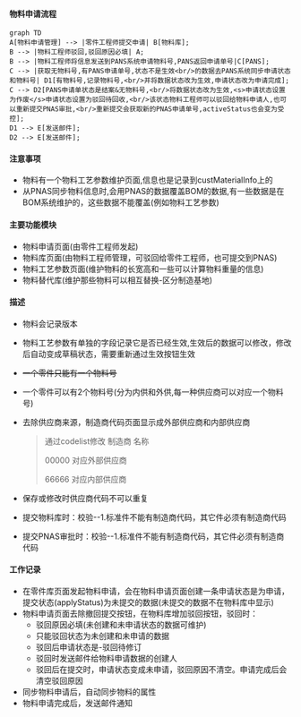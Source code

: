 #### 物料申请流程

```mermaid
graph TD
A[物料申请管理] --> |零件工程师提交申请| B[物料库];
B --> |物料工程师驳回,驳回原因必填| A;
B --> |物料工程师将信息发送到PANS系统申请物料号,PANS返回申请单号|C[PANS];
C --> |获取无物料号,有PANS申请单号,状态不是生效<br/>的数据去PANS系统同步申请状态和物料号| D1[有物料号,记录物料号,<br/>并将数据状态改为生效,申请状态改为申请完成];
C --> D2[PANS申请单状态是结案&无物料号,<br/>将数据状态改为生效,<s>申请状态设置为作废</s>申请状态设置为驳回待回收,<br/>该状态物料工程师可以驳回给物料申请人,也可以重新提交PNAS审批,<br/>重新提交会获取新的PNAS申请单号,activeStatus也会变为受控];
D1 --> E[发送邮件];
D2 --> E[发送邮件];

```



#### 注意事项

- 物料有一个物料工艺参数维护页面,信息也是记录到custMaterialInfo上的
- 从PNAS同步物料信息时,会用PNAS的数据覆盖BOM的数据,有一些数据是在BOM系统维护的，这些数据不能覆盖(例如物料工艺参数)

#### 主要功能模块

- 物料申请页面(由零件工程师发起)
- 物料库页面(由物料工程师管理，可驳回给零件工程师，也可提交到PNAS)
- 物料工艺参数页面(维护物料的长宽高和一些可以计算物料重量的信息)
- 物料替代库(维护那些物料可以相互替换-区分制造基地)

#### 描述

- 物料会记录版本

- 物料工艺参数有单独的字段记录它是否已经生效,生效后的数据可以修改，修改后自动变成草稿状态，需要重新通过生效按钮生效

- ~~一个零件只能有一个物料号~~

- 一个零件可以有2个物料号(分为内供和外供,每一种供应商可以对应一个物料号)

- 去除供应商来源，制造商代码页面显示成外部供应商和内部供应商

  > 通过codelist修改  制造商   名称
  >
  > 00000 对应外部供应商
  >
  > 66666 对应内部供应商

- 保存或修改时供应商代码不可以重复

- 提交物料库时：校验--1.标准件不能有制造商代码，其它件必须有制造商代码

- 提交PNAS审批时：校验--1.标准件不能有制造商代码，其它件必须有制造商代码



#### 工作记录

- 在零件库页面发起物料申请，会在物料申请页面创建一条申请状态是为申请，提交状态(applyStatus)为未提交的数据(未提交的数据不在物料库中显示)
- 物料申请页面去除撤回提交按钮，在物料库增加驳回按钮，驳回时：
  - 驳回原因必填(未创建和未申请状态的数据可维护)
  - 只能驳回状态为未创建和未申请的数据
  - 驳回后申请状态是-驳回待修订
  - 驳回时发送邮件给物料申请数据的创建人
  - 驳回后在提交时，申请状态变成未申请，驳回原因不清空。申请完成后会清空驳回原因
- 同步物料申请后，自动同步物料的属性
- 物料申请完成后，发送邮件通知
